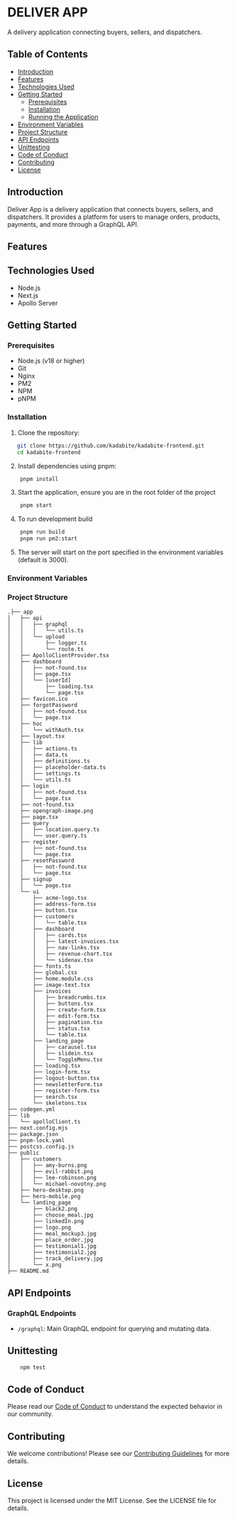 # DELIVER APP

A delivery application connecting buyers, sellers, and dispatchers.

## Table of Contents

- [Introduction](#introduction)
- [Features](#features)
- [Technologies Used](#technologies-used)
- [Getting Started](#getting-started)
  - [Prerequisites](#prerequisites)
  - [Installation](#installation)
  - [Running the Application](#running-the-application)
- [Environment Variables](#environment-variables)
- [Project Structure](#project-structure)
- [API Endpoints](#api-endpoints)
- [Unittesting](#unittesting)
- [Code of Conduct](#code-of-conduct)
- [Contributing](#contributing)
- [License](#license)

## Introduction

Deliver App is a delivery application that connects buyers, sellers, and dispatchers. It provides a platform for users to manage orders, products, payments, and more through a GraphQL API.

## Features



## Technologies Used

- Node.js
- Next.js
- Apollo Server

## Getting Started

### Prerequisites

- Node.js (v18 or higher)
- Git
- Nginx
- PM2
- NPM
- pNPM

### Installation

1. Clone the repository:

```sh
   git clone https://github.com/kadabite/kadabite-frontend.git
   cd kadabite-frontend
```

2. Install dependencies using pnpm:

```bash
    pnpm install
```


3. Start the application, ensure you are in the root folder of the project

```bash
    pnpm start
```

4. To run development build

```bash
    pnpm run build
    pnpm run pm2:start
```

5. The server will start on the port specified in the environment variables (default is 3000).

### Environment Variables


### Project Structure

```plaintext
.├── app
│   ├── api
│   │   ├── graphql
│   │   │   └── utils.ts
│   │   └── upload
│   │       ├── logger.ts
│   │       └── route.ts
│   ├── ApolloClientProvider.tsx
│   ├── dashboard
│   │   ├── not-found.tsx
│   │   ├── page.tsx
│   │   └── [userId]
│   │       ├── loading.tsx
│   │       └── page.tsx
│   ├── favicon.ico
│   ├── forgotPassword
│   │   ├── not-found.tsx
│   │   └── page.tsx
│   ├── hoc
│   │   └── withAuth.tsx
│   ├── layout.tsx
│   ├── lib
│   │   ├── actions.ts
│   │   ├── data.ts
│   │   ├── definitions.ts
│   │   ├── placeholder-data.ts
│   │   ├── settings.ts
│   │   └── utils.ts
│   ├── login
│   │   ├── not-found.tsx
│   │   └── page.tsx
│   ├── not-found.tsx
│   ├── opengraph-image.png
│   ├── page.tsx
│   ├── query
│   │   ├── location.query.ts
│   │   └── user.query.ts
│   ├── register
│   │   ├── not-found.tsx
│   │   └── page.tsx
│   ├── resetPassword
│   │   ├── not-found.tsx
│   │   └── page.tsx
│   ├── signup
│   │   └── page.tsx
│   └── ui
│       ├── acme-logo.tsx
│       ├── address-form.tsx
│       ├── button.tsx
│       ├── customers
│       │   └── table.tsx
│       ├── dashboard
│       │   ├── cards.tsx
│       │   ├── latest-invoices.tsx
│       │   ├── nav-links.tsx
│       │   ├── revenue-chart.tsx
│       │   └── sidenav.tsx
│       ├── fonts.ts
│       ├── global.css
│       ├── home.module.css
│       ├── image-text.tsx
│       ├── invoices
│       │   ├── breadcrumbs.tsx
│       │   ├── buttons.tsx
│       │   ├── create-form.tsx
│       │   ├── edit-form.tsx
│       │   ├── pagination.tsx
│       │   ├── status.tsx
│       │   └── table.tsx
│       ├── landing_page
│       │   ├── carausel.tsx
│       │   ├── slidein.tsx
│       │   └── ToggleMenu.tsx
│       ├── loading.tsx
│       ├── login-form.tsx
│       ├── logout-button.tsx
│       ├── newsletterForm.tsx
│       ├── register-form.tsx
│       ├── search.tsx
│       └── skeletons.tsx
├── codegen.yml
├── lib
│   └── apolloClient.ts
├── next.config.mjs
├── package.json
├── pnpm-lock.yaml
├── postcss.config.js
├── public
│   ├── customers
│   │   ├── amy-burns.png
│   │   ├── evil-rabbit.png
│   │   ├── lee-robinson.png
│   │   └── michael-novotny.png
│   ├── hero-desktop.png
│   ├── hero-mobile.png
│   └── landing_page
│       ├── black2.png
│       ├── choose_meal.jpg
│       ├── linkedIn.png
│       ├── logo.png
│       ├── meal_mockup3.jpg
│       ├── place_order.jpg
│       ├── testimonial1.jpg
│       ├── testimonial2.jpg
│       ├── track_delivery.jpg
│       └── x.png
├── README.md
```

## API Endpoints

### GraphQL Endpoints

- `/graphql`: Main GraphQL endpoint for querying and mutating data.


## Unittesting

```bash
    npm test
```

## Code of Conduct

Please read our [Code of Conduct](CODE_OF_CONDUCT.md) to understand the expected behavior in our community.

## Contributing

We welcome contributions! Please see our [Contributing Guidelines](CONTRIBUTING.md) for more details.

## License

This project is licensed under the MIT License. See the LICENSE file for details.